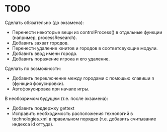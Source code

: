 TODO
====
Сделать обязательно (до экзамена):
* Перенести некоторые вещи из controlProcess() в отдельные функции (например, processResearch).
* Добавить захват городов.
* Перенести удаление юнитов и городов в соответсвующие модули.
* Добавить ввод имени города.
* Добавить поражение игрока и его удаление.

Сделать по возможности:
* Добавить переключение между городами с помощью клавиши n (функция фокусировки).
* Автофокусировка при начале игры.

В необозримом будущем (т.е. после экзамена):
* Добавить поддержку gettext
* Исправить необходимость расположения технологий в technologies.xml в правильном порядке (т.е. добавить считывание индекса id оттуда).

